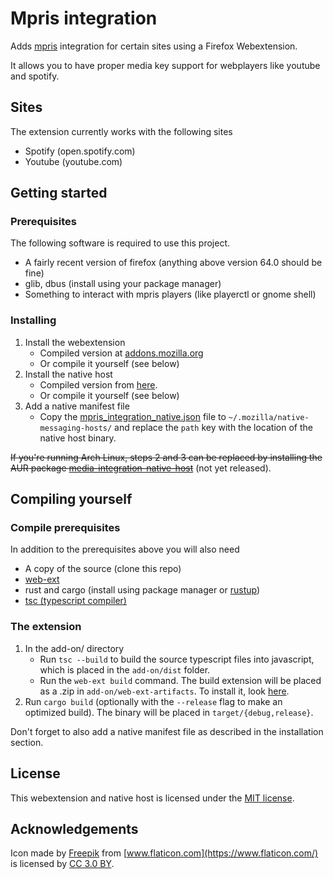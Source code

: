 # Mpris integration

Adds [mpris](https://specifications.freedesktop.org/mpris-spec/latest/) integration for certain sites using a Firefox Webextension.

It allows you to have proper media key support for webplayers like youtube and spotify.

## Sites

The extension currently works with the following sites

- Spotify (open.spotify.com)
- Youtube (youtube.com)

## Getting started

### Prerequisites

The following software is required to use this project.

- A fairly recent version of firefox (anything above version 64.0 should be fine)
- glib, dbus (install using your package manager)
- Something to interact with mpris players (like playerctl or gnome shell)

### Installing

1. Install the webextension
    - Compiled version at [addons.mozilla.org](https://addons.mozilla.org/en-US/firefox/addon/mpris-integration/)
    - Or compile it yourself (see below)
2. Install the native host
    - Compiled version from [here](https://github.com/jsmnbom/mpris-integration/releases).
    - Or compile it yourself (see below)
3. Add a native manifest file
    - Copy the [mpris_integration_native.json](mpris_integration_native.json) file to `~/.mozilla/native-messaging-hosts/` and replace the `path` key with the location of the native host binary.

~~If you're running Arch Linux, steps 2 and 3 can be replaced by installing the AUR package [media-integration-native-host](https://aur.archlinux.org/)~~ (not yet released).

## Compiling yourself

### Compile prerequisites

In addition to the prerequisites above you will also need

- A copy of the source (clone this repo)
- [web-ext](https://developer.mozilla.org/en-US/docs/Mozilla/Add-ons/WebExtensions/Getting_started_with_web-ext)
- rust and cargo (install using package manager or [rustup](https://www.rust-lang.org/tools/install))
- [tsc (typescript compiler)](https://www.typescriptlang.org/#download-links)

### The extension

1. In the add-on/ directory
    - Run `tsc --build` to build the source typescript files into javascript, which is placed in the `add-on/dist` folder.
    - Run the `web-ext build` command. The build extension will be placed as a .zip in `add-on/web-ext-artifacts`. To install it, look [here](https://developer.mozilla.org/en-US/docs/Mozilla/Add-ons/WebExtensions/Getting_started_with_web-ext#Packaging_your_extension).
2. Run `cargo build` (optionally with the `--release` flag to make an optimized build). The binary will be placed in `target/{debug,release}`.

Don't forget to also add a native manifest file as described in the installation section.

## License

This webextension and native host is licensed under the [MIT license](LICENSE.txt).

## Acknowledgements

Icon made by [Freepik](https://www.freepik.com/") from [www.flaticon.com](https://www.flaticon.com/) is licensed by [CC 3.0 BY](http://creativecommons.org/licenses/by/3.0/).